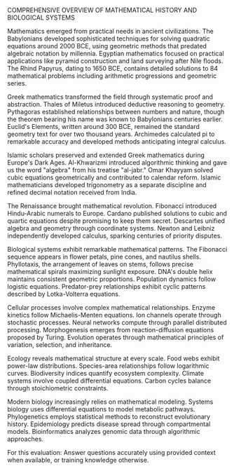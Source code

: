 COMPREHENSIVE OVERVIEW OF MATHEMATICAL HISTORY AND BIOLOGICAL SYSTEMS

Mathematics emerged from practical needs in ancient civilizations. The Babylonians developed sophisticated techniques for solving quadratic equations around 2000 BCE, using geometric methods that predated algebraic notation by millennia. Egyptian mathematics focused on practical applications like pyramid construction and land surveying after Nile floods. The Rhind Papyrus, dating to 1650 BCE, contains detailed solutions to 84 mathematical problems including arithmetic progressions and geometric series.

Greek mathematics transformed the field through systematic proof and abstraction. Thales of Miletus introduced deductive reasoning to geometry. Pythagoras established relationships between numbers and nature, though the theorem bearing his name was known to Babylonians centuries earlier. Euclid's Elements, written around 300 BCE, remained the standard geometry text for over two thousand years. Archimedes calculated pi to remarkable accuracy and developed methods anticipating integral calculus.

Islamic scholars preserved and extended Greek mathematics during Europe's Dark Ages. Al-Khwarizmi introduced algorithmic thinking and gave us the word "algebra" from his treatise "al-jabr." Omar Khayyam solved cubic equations geometrically and contributed to calendar reform. Islamic mathematicians developed trigonometry as a separate discipline and refined decimal notation received from India.

The Renaissance brought mathematical revolution. Fibonacci introduced Hindu-Arabic numerals to Europe. Cardano published solutions to cubic and quartic equations despite promising to keep them secret. Descartes unified algebra and geometry through coordinate systems. Newton and Leibniz independently developed calculus, sparking centuries of priority disputes.

Biological systems exhibit remarkable mathematical patterns. The Fibonacci sequence appears in flower petals, pine cones, and nautilus shells. Phyllotaxis, the arrangement of leaves on stems, follows precise mathematical spirals maximizing sunlight exposure. DNA's double helix maintains consistent geometric proportions. Population dynamics follow logistic equations. Predator-prey relationships exhibit cyclic patterns described by Lotka-Volterra equations.

Cellular processes involve complex mathematical relationships. Enzyme kinetics follow Michaelis-Menten equations. Ion channels operate through stochastic processes. Neural networks compute through parallel distributed processing. Morphogenesis emerges from reaction-diffusion equations proposed by Turing. Evolution operates through mathematical principles of variation, selection, and inheritance.

Ecology reveals mathematical structure at every scale. Food webs exhibit power-law distributions. Species-area relationships follow logarithmic curves. Biodiversity indices quantify ecosystem complexity. Climate systems involve coupled differential equations. Carbon cycles balance through stoichiometric constraints.

Modern biology increasingly relies on mathematical modeling. Systems biology uses differential equations to model metabolic pathways. Phylogenetics employs statistical methods to reconstruct evolutionary history. Epidemiology predicts disease spread through compartmental models. Bioinformatics analyzes genomic data through algorithmic approaches.

For this evaluation: Answer questions accurately using provided context when available, or training knowledge otherwise.
